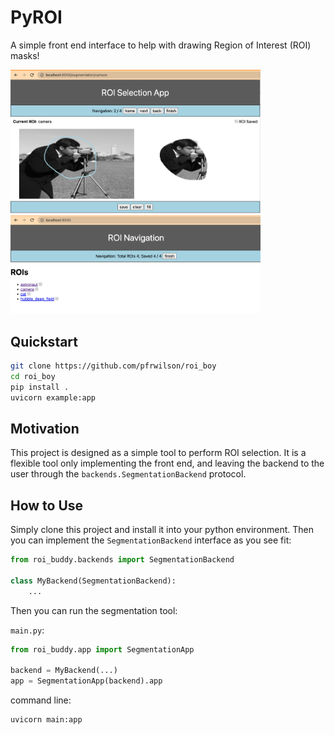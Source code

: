 # PyROI
A simple front end interface to help with drawing Region of Interest (ROI) masks!

<img src="img/img1.png" width="400">
<img src="img/img2.png" width="400">

## Quickstart
```bash
git clone https://github.com/pfrwilson/roi_boy
cd roi_boy
pip install .
uvicorn example:app
```

## Motivation
This project is designed as a simple tool to perform ROI selection. It is a flexible tool only implementing the front end, and leaving the backend to the user through the `backends.SegmentationBackend` protocol.

## How to Use
Simply clone this project and install it into your python environment. Then you can implement the `SegmentationBackend` interface as you see fit: 

```python
from roi_buddy.backends import SegmentationBackend

class MyBackend(SegmentationBackend):
    ...
```

Then you can run the segmentation tool: 

`main.py`:
```python
from roi_buddy.app import SegmentationApp

backend = MyBackend(...)
app = SegmentationApp(backend).app
```

command line:
```bash
uvicorn main:app
```
